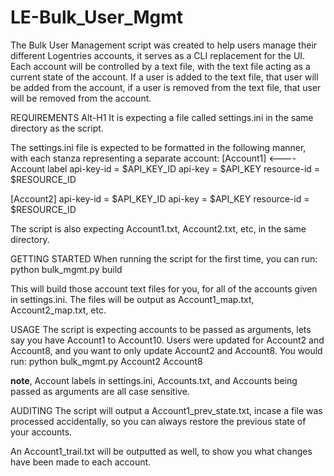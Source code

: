 # LE-Bulk_User_Mgmt

The Bulk User Management script was created to help users manage their different Logentries accounts, it serves as a CLI replacement for the UI. Each account will be controlled by a text file, with the text file acting as a current state of the account. If a user is added to the text file, that user will be added from the account, if a user is removed from the text file, that user will be removed from the account.

REQUIREMENTS
Alt-H1
It is expecting a file called settings.ini in the same directory as the script.

The settings.ini file is expected to be formatted in the following manner, with each stanza representing a separate account:
[Account1]   <---- Account label
api-key-id = $API_KEY_ID
api-key = $API_KEY
resource-id = $RESOURCE_ID

[Account2]
api-key-id = $API_KEY_ID
api-key = $API_KEY
resource-id = $RESOURCE_ID

The script is also expecting Account1.txt, Account2.txt, etc, in the same directory.

GETTING STARTED
When running the script for the first time, you can run:
python bulk_mgmt.py build

This will build those account text files for you, for all of the accounts given in settings.ini.
The files will be output as Account1_map.txt, Account2_map.txt, etc.

USAGE
The script is expecting accounts to be passed as arguments, lets say you have Account1 to Account10. Users were updated for Account2 and Account8, and you want to only update Account2 and Account8. 
You would run:
python bulk_mgmt.py Account2 Account8

**note**, Account labels in settings.ini, Accounts.txt, and Accounts being passed as arguments are all case sensitive.

AUDITING
The script will output a Account1_prev_state.txt, incase a file was processed accidentally, so you can always restore the previous state of your accounts.

An Account1_trail.txt will be outputted as well, to show you what changes have been made to each account.

